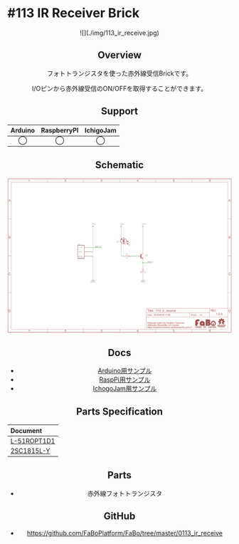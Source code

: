 # #113 IR Receiver Brick

<center>![](./img/113_ir_receive.jpg)
<!--COLORME-->

## Overview
フォトトランジスタを使った赤外線受信Brickです。

I/Oピンから赤外線受信のON/OFFを取得することができます。

## Support
|Arduino|RaspberryPI|IchigoJam|
|:--:|:--:|:--:|
|◯|◯|◯|

## Schematic
![](./img/113_ir_receive_sch.png)

## Docs

* [Arduino用サンプル](http://docs.fabo.io/fabo/arduino/brick_analog/113_brick_analog_ir_receiver.html)
* [RaspPi用サンプル](http://docs.fabo.io/fabo/rasppi/brick_analog/113_brick_analog_ir_receiver.html)
* [IchogoJam用サンプル](http://docs.fabo.io/fabo/ichigojam/brick_analog/113_brick_analog_ir_receiver.html)

## Parts Specification
| Document |
|:--|
| [L-51ROPT1D1](http://akizukidenshi.com/catalog/g/gI-04211/) |
| [2SC1815L-Y](http://akizukidenshi.com/catalog/g/gI-06475/) |

## Parts
- 赤外線フォトトランジスタ

## GitHub
- https://github.com/FaBoPlatform/FaBo/tree/master/0113_ir_receive
